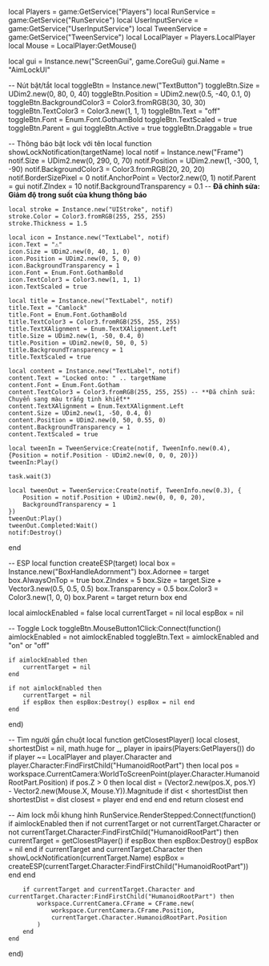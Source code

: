 local Players = game:GetService("Players")
local RunService = game:GetService("RunService")
local UserInputService = game:GetService("UserInputService")
local TweenService = game:GetService("TweenService")
local LocalPlayer = Players.LocalPlayer
local Mouse = LocalPlayer:GetMouse()

local gui = Instance.new("ScreenGui", game.CoreGui)
gui.Name = "AimLockUI"

-- Nút bật/tắt
local toggleBtn = Instance.new("TextButton")
toggleBtn.Size = UDim2.new(0, 80, 0, 40)
toggleBtn.Position = UDim2.new(0.5, -40, 0.1, 0)
toggleBtn.BackgroundColor3 = Color3.fromRGB(30, 30, 30)
toggleBtn.TextColor3 = Color3.new(1, 1, 1)
toggleBtn.Text = "off"
toggleBtn.Font = Enum.Font.GothamBold
toggleBtn.TextScaled = true
toggleBtn.Parent = gui
toggleBtn.Active = true
toggleBtn.Draggable = true

-- Thông báo bật lock với tên
local function showLockNotification(targetName)
	local notif = Instance.new("Frame")
	notif.Size = UDim2.new(0, 290, 0, 70)
	notif.Position = UDim2.new(1, -300, 1, -90)
	notif.BackgroundColor3 = Color3.fromRGB(20, 20, 20)
	notif.BorderSizePixel = 0
	notif.AnchorPoint = Vector2.new(0, 1)
	notif.Parent = gui
	notif.ZIndex = 10
	notif.BackgroundTransparency = 0.1 -- **Đã chỉnh sửa: Giảm độ trong suốt của khung thông báo**

	local stroke = Instance.new("UIStroke", notif)
	stroke.Color = Color3.fromRGB(255, 255, 255)
	stroke.Thickness = 1.5

	local icon = Instance.new("TextLabel", notif)
	icon.Text = "⚠️"
	icon.Size = UDim2.new(0, 40, 1, 0)
	icon.Position = UDim2.new(0, 5, 0, 0)
	icon.BackgroundTransparency = 1
	icon.Font = Enum.Font.GothamBold
	icon.TextColor3 = Color3.new(1, 1, 1)
	icon.TextScaled = true

	local title = Instance.new("TextLabel", notif)
	title.Text = "Camlock"
	title.Font = Enum.Font.GothamBold
	title.TextColor3 = Color3.fromRGB(255, 255, 255)
	title.TextXAlignment = Enum.TextXAlignment.Left
	title.Size = UDim2.new(1, -50, 0.4, 0)
	title.Position = UDim2.new(0, 50, 0, 5)
	title.BackgroundTransparency = 1
	title.TextScaled = true

	local content = Instance.new("TextLabel", notif)
	content.Text = "Locked onto: " .. targetName
	content.Font = Enum.Font.Gotham
	content.TextColor3 = Color3.fromRGB(255, 255, 255) -- **Đã chỉnh sửa: Chuyển sang màu trắng tinh khiết**
	content.TextXAlignment = Enum.TextXAlignment.Left
	content.Size = UDim2.new(1, -50, 0.4, 0)
	content.Position = UDim2.new(0, 50, 0.55, 0)
	content.BackgroundTransparency = 1
	content.TextScaled = true

	local tweenIn = TweenService:Create(notif, TweenInfo.new(0.4), {Position = notif.Position - UDim2.new(0, 0, 0, 20)})
	tweenIn:Play()

	task.wait(3)

	local tweenOut = TweenService:Create(notif, TweenInfo.new(0.3), {
		Position = notif.Position + UDim2.new(0, 0, 0, 20),
		BackgroundTransparency = 1
	})
	tweenOut:Play()
	tweenOut.Completed:Wait()
	notif:Destroy()
end

-- ESP
local function createESP(target)
	local box = Instance.new("BoxHandleAdornment")
	box.Adornee = target
	box.AlwaysOnTop = true
	box.ZIndex = 5
	box.Size = target.Size + Vector3.new(0.5, 0.5, 0.5)
	box.Transparency = 0.5
	box.Color3 = Color3.new(1, 0, 0)
	box.Parent = target
	return box
end

local aimlockEnabled = false
local currentTarget = nil
local espBox = nil

-- Toggle Lock
toggleBtn.MouseButton1Click:Connect(function()
	aimlockEnabled = not aimlockEnabled
	toggleBtn.Text = aimlockEnabled and "on" or "off"

	if aimlockEnabled then
		currentTarget = nil
	end

	if not aimlockEnabled then
		currentTarget = nil
		if espBox then espBox:Destroy() espBox = nil end
	end
end)

-- Tìm người gần chuột
local function getClosestPlayer()
	local closest, shortestDist = nil, math.huge
	for _, player in ipairs(Players:GetPlayers()) do
		if player ~= LocalPlayer and player.Character and player.Character:FindFirstChild("HumanoidRootPart") then
			local pos = workspace.CurrentCamera:WorldToScreenPoint(player.Character.HumanoidRootPart.Position)
			if pos.Z > 0 then
				local dist = (Vector2.new(pos.X, pos.Y) - Vector2.new(Mouse.X, Mouse.Y)).Magnitude
				if dist < shortestDist then
					shortestDist = dist
					closest = player
				end
			end
		end
	end
	return closest
end

-- Aim lock mỗi khung hình
RunService.RenderStepped:Connect(function()
	if aimlockEnabled then
		if not currentTarget or not currentTarget.Character or not currentTarget.Character:FindFirstChild("HumanoidRootPart") then
			currentTarget = getClosestPlayer()
			if espBox then espBox:Destroy() espBox = nil end
			if currentTarget and currentTarget.Character then
				showLockNotification(currentTarget.Name)
				espBox = createESP(currentTarget.Character:FindFirstChild("HumanoidRootPart"))
			end
		end

		if currentTarget and currentTarget.Character and currentTarget.Character:FindFirstChild("HumanoidRootPart") then
			workspace.CurrentCamera.CFrame = CFrame.new(
				workspace.CurrentCamera.CFrame.Position,
				currentTarget.Character.HumanoidRootPart.Position
			)
		end
	end
end)
